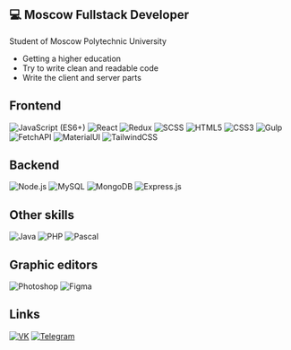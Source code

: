 ## 💻 Moscow Fullstack Developer

Student of Moscow Polytechnic University

- Getting a higher education
- Try to write clean and readable code
- Write the client and server parts

## Frontend

![JavaScript (ES6+)](https://img.shields.io/badge/-JavaScript-%23F7DF1C?style=flat&logo=javascript&logoColor=000000&color=%23FFCE5A) 
![React](https://img.shields.io/badge/-React-61DAFB?style=flat&logo=react&logoColor=black)
![Redux](https://img.shields.io/badge/-Redux-764ABC?style=flat&logo=redux&logoColor=black)
![SCSS](https://img.shields.io/badge/-Sass-CC6699?style=flat&logo=html5&logoColor=ffffff)
![HTML5](https://img.shields.io/badge/-HTML5-%23E44D27?style=flat&logo=html5&logoColor=ffffff)
![CSS3](https://img.shields.io/badge/-CSS3-%231572B6?style=flat&logo=css3)
![Gulp](https://img.shields.io/badge/-Gulp-red?style=flat&logo=gulp&logoColor=F59895)
![FetchAPI](https://img.shields.io/badge/-FetchAPI-orange)
![MaterialUI](https://img.shields.io/badge/-MaterialUI-9cf)
![TailwindCSS](https://img.shields.io/badge/-TailwindCSS-9cf)

## Backend

![Node.js](https://img.shields.io/badge/-Node.js-green?style=flat&logo=node.js&color=black)
![MySQL](https://img.shields.io/badge/-MySQL-red?style=flat&logo=mysql&color=black&logoColor=5DCEF5)
![MongoDB](https://img.shields.io/badge/-MongoDB-orange)
![Express.js](https://img.shields.io/badge/-Express.js-blue)

## Other skills

![Java](https://img.shields.io/badge/-Java-purple)
![PHP](https://img.shields.io/badge/-PHP-blue)
![Pascal](https://img.shields.io/badge/-Pascal-lightgrey)

## Graphic editors

![Photoshop](https://img.shields.io/badge/-Photoshop-blue)
![Figma](https://img.shields.io/badge/-Figma-ff69b4)

## Links

[![VK](https://img.shields.io/badge/-VK-blue)](https://vk.com/fiverust_ru)
[![Telegram](https://img.shields.io/badge/-Telegram-blue)](https://t.me/shark0ff)
